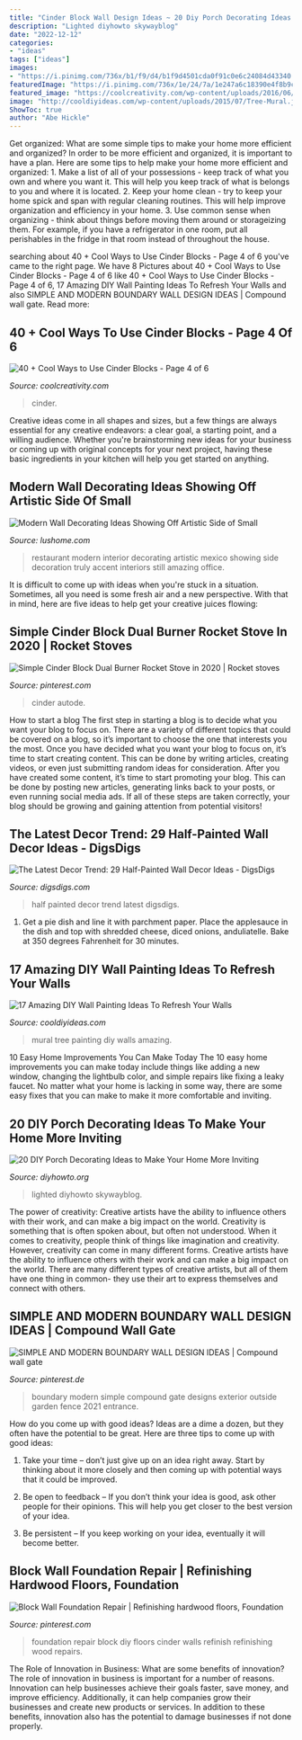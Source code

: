 ```yaml
---
title: "Cinder Block Wall Design Ideas ~ 20 Diy Porch Decorating Ideas To Make Your Home More Inviting"
description: "Lighted diyhowto skywayblog"
date: "2022-12-12"
categories:
- "ideas"
tags: ["ideas"]
images:
- "https://i.pinimg.com/736x/b1/f9/d4/b1f9d4501cda0f91c0e6c24084d43340.jpg"
featuredImage: "https://i.pinimg.com/736x/1e/24/7a/1e247a6c18390e4f8b9c9538a2eacda4.jpg"
featured_image: "https://coolcreativity.com/wp-content/uploads/2016/06/Cool-Ways-to-Use-Cinder-Blocks-5.jpg"
image: "http://cooldiyideas.com/wp-content/uploads/2015/07/Tree-Mural.jpg"
ShowToc: true
author: "Abe Hickle"
---
```



Get organized: What are some simple tips to make your home more efficient and organized?
In order to be more efficient and organized, it is important to have a plan. Here are some tips to help make your home more efficient and organized: 1. Make a list of all of your possessions - keep track of what you own and where you want it. This will help you keep track of what is belongs to you and where it is located. 
2. Keep your home clean - try to keep your home spick and span with regular cleaning routines. This will help improve organization and efficiency in your home. 3. Use common sense when organizing - think about things before moving them around or storageizing them. For example, if you have a refrigerator in one room, put all perishables in the fridge in that room instead of throughout the house. 
	

		
searching about 40 + Cool Ways to Use Cinder Blocks - Page 4 of 6 you've came to the right page. We have 8 Pictures about 40 + Cool Ways to Use Cinder Blocks - Page 4 of 6 like 40 + Cool Ways to Use Cinder Blocks - Page 4 of 6, 17 Amazing DIY Wall Painting Ideas To Refresh Your Walls and also SIMPLE AND MODERN BOUNDARY WALL DESIGN IDEAS | Compound wall gate. Read more:
		
    
## 40 + Cool Ways To Use Cinder Blocks - Page 4 Of 6

<img loading=lazy src="https://coolcreativity.com/wp-content/uploads/2016/06/Cool-Ways-to-Use-Cinder-Blocks-5.jpg" onerror="this.onerror=null;this.src='https://tse3.mm.bing.net/th?id=OIP.6ruleooR3UzlyAkhTNGoagHaJ4&amp;pid=15.1';" alt="40 + Cool Ways to Use Cinder Blocks - Page 4 of 6">

_Source: coolcreativity.com_

>cinder. 

	

Creative ideas come in all shapes and sizes, but a few things are always essential for any creative endeavors: a clear goal, a starting point, and a willing audience. Whether you're brainstorming new ideas for your business or coming up with original concepts for your next project, having these basic ingredients in your kitchen will help you get started on anything.

    
## Modern Wall Decorating Ideas Showing Off Artistic Side Of Small

<img loading=lazy src="https://www.lushome.com/wp-content/uploads/2013/11/modern-wall-decoration-interior-decorating-malamen-1.jpg" onerror="this.onerror=null;this.src='https://tse4.mm.bing.net/th?id=OIP.ICLzNXy8aWElU7G-b-HzYAAAAA&amp;pid=15.1';" alt="Modern Wall Decorating Ideas Showing Off Artistic Side of Small">

_Source: lushome.com_

>restaurant modern interior decorating artistic mexico showing side decoration truly accent interiors still amazing office. 

	

It is difficult to come up with ideas when you're stuck in a situation. Sometimes, all you need is some fresh air and a new perspective. With that in mind, here are five ideas to help get your creative juices flowing: 

    
## Simple Cinder Block Dual Burner Rocket Stove In 2020 | Rocket Stoves

<img loading=lazy src="https://i.pinimg.com/736x/1e/24/7a/1e247a6c18390e4f8b9c9538a2eacda4.jpg" onerror="this.onerror=null;this.src='https://tse1.mm.bing.net/th?id=OIP.KjpC6gZDW2CYH88We9lc_wHaLH&amp;pid=15.1';" alt="Simple Cinder Block Dual Burner Rocket Stove in 2020 | Rocket stoves">

_Source: pinterest.com_

>cinder autode. 

	

How to start a blog
The first step in starting a blog is to decide what you want your blog to focus on. There are a variety of different topics that could be covered on a blog, so it’s important to choose the one that interests you the most. Once you have decided what you want your blog to focus on, it’s time to start creating content. This can be done by writing articles, creating videos, or even just submitting random ideas for consideration. After you have created some content, it’s time to start promoting your blog. This can be done by posting new articles, generating links back to your posts, or even running social media ads. If all of these steps are taken correctly, your blog should be growing and gaining attention from potential visitors!

    
## The Latest Decor Trend: 29 Half-Painted Wall Decor Ideas - DigsDigs

<img loading=lazy src="https://www.digsdigs.com/photos/half-painted-wall-decor-ideas-10.jpg" onerror="this.onerror=null;this.src='https://tse4.mm.bing.net/th?id=OIP.mr83MT9RSPbpt79A9Lnl9wHaLH&amp;pid=15.1';" alt="The Latest Decor Trend: 29 Half-Painted Wall Decor Ideas - DigsDigs">

_Source: digsdigs.com_

>half painted decor trend latest digsdigs. 

	

1. Get a pie dish and line it with parchment paper. Place the applesauce in the dish and top with shredded cheese, diced onions, anduliatelle. Bake at 350 degrees Fahrenheit for 30 minutes.

    
## 17 Amazing DIY Wall Painting Ideas To Refresh Your Walls

<img loading=lazy src="http://cooldiyideas.com/wp-content/uploads/2015/07/Tree-Mural.jpg" onerror="this.onerror=null;this.src='https://tse1.mm.bing.net/th?id=OIP.TW7BOu4x3fj9FSCJ7lLnAgHaJ4&amp;pid=15.1';" alt="17 Amazing DIY Wall Painting Ideas To Refresh Your Walls">

_Source: cooldiyideas.com_

>mural tree painting diy walls amazing. 

	

10 Easy Home Improvements You Can Make Today
The 10 easy home improvements you can make today include things like adding a new window, changing the lightbulb color, and simple repairs like fixing a leaky faucet. No matter what your home is lacking in some way, there are some easy fixes that you can make to make it more comfortable and inviting.

    
## 20 DIY Porch Decorating Ideas To Make Your Home More Inviting

<img loading=lazy src="http://www.diyhowto.org/wp-content/uploads/DIY-Lighted-Vertical-Planter-Wall-20-DIY-Porch-Decorating-Ideas-Projects-DIYHowto.jpg" onerror="this.onerror=null;this.src='https://tse1.mm.bing.net/th?id=OIP.X1AWllCUVWD_GoupggJNMwHaKD&amp;pid=15.1';" alt="20 DIY Porch Decorating Ideas to Make Your Home More Inviting">

_Source: diyhowto.org_

>lighted diyhowto skywayblog. 

	

The power of creativity: Creative artists have the ability to influence others with their work, and can make a big impact on the world.
Creativity is something that is often spoken about, but often not understood. When it comes to creativity, people think of things like imagination and creativity. However, creativity can come in many different forms. Creative artists have the ability to influence others with their work and can make a big impact on the world. There are many different types of creative artists, but all of them have one thing in common- they use their art to express themselves and connect with others.

    
## SIMPLE AND MODERN BOUNDARY WALL DESIGN IDEAS | Compound Wall Gate

<img loading=lazy src="https://i.pinimg.com/736x/12/22/6e/12226e3519826ea12dbd054dfb76cb8e.jpg" onerror="this.onerror=null;this.src='https://tse1.mm.bing.net/th?id=OIP.iwt_Z9S5ze7gjSus-q16sAHaEK&amp;pid=15.1';" alt="SIMPLE AND MODERN BOUNDARY WALL DESIGN IDEAS | Compound wall gate">

_Source: pinterest.de_

>boundary modern simple compound gate designs exterior outside garden fence 2021 entrance. 

	

How do you come up with good ideas?
Ideas are a dime a dozen, but they often have the potential to be great. Here are three tips to come up with good ideas:
1. Take your time – don’t just give up on an idea right away. Start by thinking about it more closely and then coming up with potential ways that it could be improved.

2. Be open to feedback – If you don’t think your idea is good, ask other people for their opinions. This will help you get closer to the best version of your idea.

3. Be persistent – If you keep working on your idea, eventually it will become better.

    
## Block Wall Foundation Repair | Refinishing Hardwood Floors, Foundation

<img loading=lazy src="https://i.pinimg.com/736x/b1/f9/d4/b1f9d4501cda0f91c0e6c24084d43340.jpg" onerror="this.onerror=null;this.src='https://tse4.mm.bing.net/th?id=OIP.95_YjsRkgeNy6iFoVLXtWAHaHa&amp;pid=15.1';" alt="Block Wall Foundation Repair | Refinishing hardwood floors, Foundation">

_Source: pinterest.com_

>foundation repair block diy floors cinder walls refinish refinishing wood repairs. 

	

The Role of Innovation in Business: What are some benefits of innovation?
The role of innovation in business is important for a number of reasons. Innovation can help businesses achieve their goals faster, save money, and improve efficiency. Additionally, it can help companies grow their businesses and create new products or services. In addition to these benefits, innovation also has the potential to damage businesses if not done properly.

